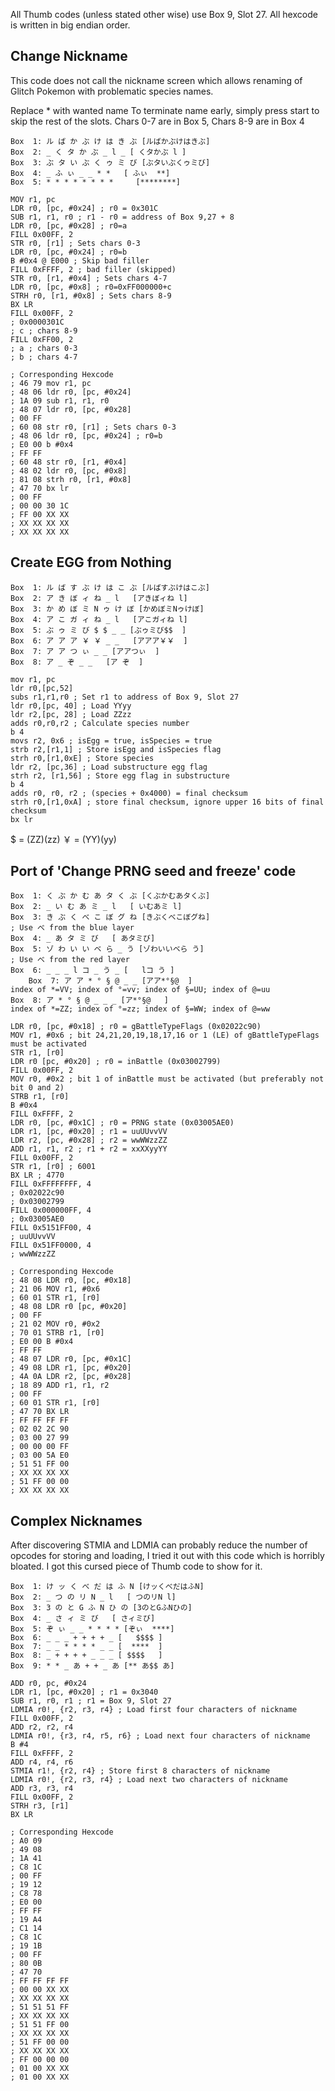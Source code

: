  All Thumb codes (unless stated other wise) use Box 9, Slot 27. All hexcode is written in big endian order.

## Change Nickname

This code does not call the nickname screen which allows renaming of Glitch Pokemon with problematic species names.

Replace * with wanted name
To terminate name early, simply press start to skip the rest of the slots.
Chars 0-7 are in Box 5, Chars 8-9 are in Box 4

```text
Box  1: ル ば か ぶ け は き ぶ	[ルばかぶけはきぶ]
Box  2: _ く タ か ぶ _ l _	[ くタかぶ l ]
Box  3: ぶ タ い ぶ く ゥ ミ び	[ぶタいぶくゥミび]
Box  4: _ ふ ぃ _ _ * *	[ ふぃ  **]
Box  5: * * * * * * * *		[********]
```

```arm-asm
MOV r1, pc
LDR r0, [pc, #0x24] ; r0 = 0x301C
SUB r1, r1, r0 ; r1 - r0 = address of Box 9,27 + 8
LDR r0, [pc, #0x28] ; r0=a
FILL 0x00FF, 2
STR r0, [r1] ; Sets chars 0-3
LDR r0, [pc, #0x24] ; r0=b
B #0x4 @ E000 ; Skip bad filler
FILL 0xFFFF, 2 ; bad filler (skipped)
STR r0, [r1, #0x4] ; Sets chars 4-7
LDR r0, [pc, #0x8] ; r0=0xFF000000+c
STRH r0, [r1, #0x8] ; Sets chars 8-9
BX LR
FILL 0x00FF, 2
; 0x0000301C
; c ; chars 8-9
FILL 0xFF00, 2
; a ; chars 0-3
; b ; chars 4-7

; Corresponding Hexcode
; 46 79 mov r1, pc
; 48 06 ldr r0, [pc, #0x24]
; 1A 09 sub r1, r1, r0
; 48 07 ldr r0, [pc, #0x28]
; 00 FF
; 60 08 str r0, [r1] ; Sets chars 0-3
; 48 06 ldr r0, [pc, #0x24] ; r0=b
; E0 00 b #0x4
; FF FF
; 60 48 str r0, [r1, #0x4]
; 48 02 ldr r0, [pc, #0x8]
; 81 08 strh r0, [r1, #0x8]
; 47 70 bx lr
; 00 FF
; 00 00 30 1C
; FF 00 XX XX
; XX XX XX XX
; XX XX XX XX
```

## Create EGG from Nothing

```text
Box  1: ル ば す ぶ け は こ ぶ	[ルばすぶけはこぶ]
Box  2: ア き ぼ ィ ね _ l	[アきぼィね l]
Box  3: か め ぼ ミ N ゥ け ぼ	[かめぼミNゥけぼ]
Box  4: ア こ ガ ィ ね _ l	[アこガィね l]
Box  5: ぶ ゥ ミ び $ $ _ _	[ぶゥミび$$  ]
Box  6: ア ア ア ￥ ￥ _ _	[アアア￥￥  ]
Box  7: ア ア つ ぃ _ _	[アアつぃ  ]
Box  8: ア _ ぞ _ _	[ア ぞ  ]
```

```arm-asm
mov r1, pc
ldr r0,[pc,52]
subs r1,r1,r0 ; Set r1 to address of Box 9, Slot 27
ldr r0,[pc, 40] ; Load YYyy
ldr r2,[pc, 28] ; Load ZZzz
adds r0,r0,r2 ; Calculate species number
b 4
movs r2, 0x6 ; isEgg = true, isSpecies = true
strb r2,[r1,1] ; Store isEgg and isSpecies flag
strh r0,[r1,0xE] ; Store species
ldr r2, [pc,36] ; Load substructure egg flag
strh r2, [r1,56] ; Store egg flag in substructure
b 4
adds r0, r0, r2 ; (species + 0x4000) = final checksum
strh r0,[r1,0xA] ; store final checksum, ignore upper 16 bits of final checksum
bx lr
```

$ = (ZZ)(zz)
￥  = (YY)(yy)

## Port of 'Change PRNG seed and freeze' code

```text
Box  1: く ぶ か む あ タ く ぶ	[くぶかむあタくぶ]
Box  2: _ い む あ ミ _ l	[ いむあミ l]
Box  3: き ぶ く べ こ ぼ グ ね	[きぶくべこぼグね]
; Use べ from the blue layer
Box  4: _ あ タ ミ び	[ あタミび]
Box  5: ゾ わ い い ベ ら _ う	[ゾわいいベら う]
; Use べ from the red layer
Box  6: _ _ _ l コ _ う _	[   lコ う ]
	Box  7: ア ア * ° § @ _ _	[アア*°§@  ]
index of *=VV; index of °=vv; index of §=UU; index of @=uu
Box  8: ア * ° § @ _ _ _	[ア*°§@   ]
index of *=ZZ; index of °=zz; index of §=WW; index of @=ww
```

```arm-asm
LDR r0, [pc, #0x18] ; r0 = gBattleTypeFlags (0x02022c90)
MOV r1, #0x6 ; bit 24,21,20,19,18,17,16 or 1 (LE) of gBattleTypeFlags must be activated
STR r1, [r0]
LDR r0 [pc, #0x20] ; r0 = inBattle (0x03002799)
FILL 0x00FF, 2
MOV r0, #0x2 ; bit 1 of inBattle must be activated (but preferably not bit 0 and 2)
STRB r1, [r0]
B #0x4
FILL 0xFFFF, 2
LDR r0, [pc, #0x1C] ; r0 = PRNG state (0x03005AE0)
LDR r1, [pc, #0x20] ; r1 = uuUUvvVV
LDR r2, [pc, #0x28] ; r2 = wwWWzzZZ
ADD r1, r1, r2 ; r1 + r2 = xxXXyyYY
FILL 0x00FF, 2
STR r1, [r0] ; 6001
BX LR ; 4770
FILL 0xFFFFFFFF, 4
; 0x02022c90
; 0x03002799
FILL 0x000000FF, 4
; 0x03005AE0
FILL 0x5151FF00, 4
; uuUUvvVV
FILL 0x51FF0000, 4
; wwWWzzZZ

; Corresponding Hexcode
; 48 08 LDR r0, [pc, #0x18]
; 21 06 MOV r1, #0x6
; 60 01 STR r1, [r0]
; 48 08 LDR r0 [pc, #0x20]
; 00 FF
; 21 02 MOV r0, #0x2
; 70 01 STRB r1, [r0]
; E0 00 B #0x4
; FF FF
; 48 07 LDR r0, [pc, #0x1C]
; 49 08 LDR r1, [pc, #0x20]
; 4A 0A LDR r2, [pc, #0x28]
; 18 89 ADD r1, r1, r2
; 00 FF
; 60 01 STR r1, [r0]
; 47 70 BX LR
; FF FF FF FF
; 02 02 2C 90
; 03 00 27 99
; 00 00 00 FF
; 03 00 5A E0
; 51 51 FF 00
; XX XX XX XX
; 51 FF 00 00
; XX XX XX XX
```

## Complex Nicknames
After discovering STMIA and LDMIA can probably reduce the number of opcodes for storing and loading, I tried it out with this code which is horribly bloated. I got this cursed piece of Thumb code to show for it.

```text
Box  1: け ッ く べ だ は ふ N	[けッくべだはふN]
Box  2: _ つ の リ N _ l	[ つのリN l]
Box  3: 3 の と G ふ N ひ の	[3のとGふNひの]
Box  4: _ さ ィ ミ び	[ さィミび]
Box  5: ぞ ぃ _ _ * * * *	[ぞぃ  ****]
Box  6: _ _ _ + + + + _	[   $$$$ ]
Box  7: _ _ * * * * _ _	[  ****  ]
Box  8: _ + + + + _ _ _	[ $$$$   ]
Box  9: * * _ あ + + _ あ	[** あ$$ あ]
```

```arm-asm
ADD r0, pc, #0x24
LDR r1, [pc, #0x20] ; r1 = 0x3040
SUB r1, r0, r1 ; r1 = Box 9, Slot 27
LDMIA r0!, {r2, r3, r4} ; Load first four characters of nickname
FILL 0x00FF, 2
ADD r2, r2, r4
LDMIA r0!, {r3, r4, r5, r6} ; Load next four characters of nickname
B #4
FILL 0xFFFF, 2
ADD r4, r4, r6
STMIA r1!, {r2, r4} ; Store first 8 characters of nickname
LDMIA r0!, {r2, r3, r4} ; Load next two characters of nickname
ADD r3, r3, r4
FILL 0x00FF, 2
STRH r3, [r1]
BX LR

; Corresponding Hexcode
; A0 09
; 49 08
; 1A 41
; C8 1C
; 00 FF
; 19 12
; C8 78
; E0 00
; FF FF
; 19 A4
; C1 14
; C8 1C
; 19 1B
; 00 FF
; 80 0B
; 47 70
; FF FF FF FF
; 00 00 XX XX
; XX XX XX XX
; 51 51 51 FF
; XX XX XX XX
; 51 51 FF 00
; XX XX XX XX
; 51 FF 00 00
; XX XX XX XX
; FF 00 00 00
; 01 00 XX XX
; 01 00 XX XX
```
